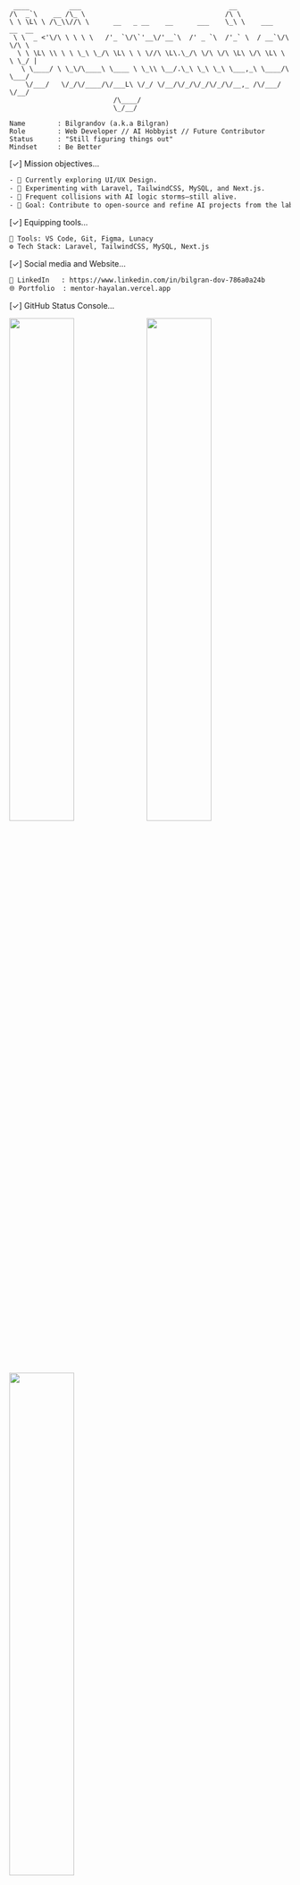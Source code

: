 
```


 ____          ___                                     __                    
/\  _`\    __ /\_ \                                   /\ \                   
\ \ \L\ \ /\_\\//\ \      __   _ __    __      ___    \_\ \    ___   __  __  
 \ \  _ <'\/\ \ \ \ \   /'_ `\/\`'__\/'__`\  /' _ `\  /'_` \  / __`\/\ \/\ \ 
  \ \ \L\ \\ \ \ \_\ \_/\ \L\ \ \ \//\ \L\.\_/\ \/\ \/\ \L\ \/\ \L\ \ \ \_/ |
   \ \____/ \ \_\/\____\ \____ \ \_\\ \__/.\_\ \_\ \_\ \___,_\ \____/\ \___/ 
    \/___/   \/_/\/____/\/___L\ \/_/ \/__/\/_/\/_/\/_/\/__,_ /\/___/  \/__/  
                          /\____/                                            
                          \_/__/                                             

Name        : Bilgrandov (a.k.a Bilgran)
Role        : Web Developer // AI Hobbyist // Future Contributor
Status      : "Still figuring things out"
Mindset     : Be Better
```

[✓] Mission objectives...
```txt
- 🚧 Currently exploring UI/UX Design.
- 🧪 Experimenting with Laravel, TailwindCSS, MySQL, and Next.js.
- 🧠 Frequent collisions with AI logic storms—still alive.
- 🔭 Goal: Contribute to open-source and refine AI projects from the lab.
```

[✓] Equipping tools...
```txt
🧰 Tools: VS Code, Git, Figma, Lunacy
⚙️ Tech Stack: Laravel, TailwindCSS, MySQL, Next.js
```

[✓] Social media and Website...
```md
🔗 LinkedIn   : https://www.linkedin.com/in/bilgran-dov-786a0a24b
🌐 Portfolio  : mentor-hayalan.vercel.app
```

[✓] GitHub Status Console...
<p align="left">
  <img src="https://github-readme-stats.vercel.app/api?username=bilgrandov&show_icons=true&theme=tokyonight&hide_border=true" width="48%" />
  <img src="https://github-readme-streak-stats.herokuapp.com/?user=bilgrandov&theme=tokyonight&hide_border=true" width="48%" />
</p>

<p align="left">
  <img src="https://github-readme-stats.vercel.app/api/top-langs/?username=bilgrandov&layout=compact&theme=tokyonight&hide_border=true" width="48%" />
</p>
